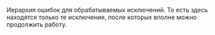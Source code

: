 Иерархия ошибок для обрабатываемых исключений.
То есть здесь находятся только те исключения,
после которых вполне можно продолжить работу.